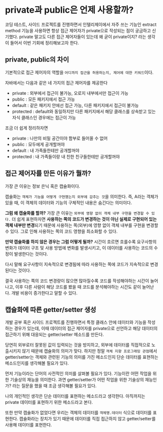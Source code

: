 # private과 public은 언제 사용할까?

코딩 테스트, 사이드 프로젝트를 진행하면서 인텔리제이에서 자주 쓰는 기능인 extract method 기능을 사용하면 항상 접근 제어자가 private으로 작성되는 점이 궁금하고 신기했다. private 말고도 다른 접근 제어자들이 있는데 왜 굳이 private이지? 라는 생각이 들어서 이번 기회에 정리해보고자 한다.


## private, public의 차이
기본적으로 접근 제어자의 역할을 `어디까지 접근을 허용하는지, 제어에 대한 키워드`이다.

자바에서는 다음과 같은 네 가지의 접근 제어자를 제공한다
- private : 외부에서 접근이 불가능, 오로지 내부에서만 접근이 가능
- public : 모든 패키지에서 접근 가능
- default : 같은 패키지 안에선 접근 가능, 다른 패키지에서 접근이 불가능
- protected : default와 동일하지만 다른 패키지에서 해당 클래스를 상속받고 있는 자식 클래스인 경우에는 접근이 가능

조금 더 쉽게 정리하자면
- private : 나만의 비밀 공간이야 함부로 들어올 수 없어
- public : 모두에게 공개할꺼야
- default : 내 가족들한테만 공개할꺼야
- protected : 내 가족들이랑 내 친한 친구들한테만 공개할꺼야


## 접근 제어자를 만든 이유가 뭘까?
가장 큰 이유는 정보 은닉 혹은 캡슐화이다.

캡슐화는 `객체가 기능을 어떻게 구현했는지 외부에 감추는 것`을 의미한다.
즉, A라는 객체가 있을 때, 이 객체의 데이터와 기능의 구체적인 내용은 숨긴다는 의미이다.

**그럼 왜 캡슐화를 할까?**
가장 큰 이유는 `외부에 영향 없이 객체 내부 구현을 변경할 수 있다.` 더 쉽게 표현하자면 **사용하는 쪽의 코드가 변경하는 것이 아닌 실제로 구현되어 있는 객체 내부만 변경**되기 때문에 사용하는 쪽(외부)에 영향 없이 객체 내부를 구현을 변경할 수 있다. 그로 인해 사용하는 쪽의 코드 영향을 최소화할 수 있다.

**만약 캡슐화를 하지 않은 경우는 그럼 어떻게 될까?**
시간이 흐르면 흐를수록 요구사항의 변화가 데이터 구조 및 사용 방법에 변화를 발생시키고, 이 데이터를 사용하는 코드의 수정이 발생한다는 것이다. 

다시 말해 요구사항이 지속적으로 변경됨에 따라 사용하는 쪽에 코드가 지속적으로 변경된다는 것이다. 

결국 사용하는 쪽의 코드 변경량이 많으면 많아질수록 코드를 작성해야하는 시간이 늘어나고, 이후 다른 사람이 해당 코드를 봤을 때 코드를 분석해야하는 시간도 같이 늘어난다. 개발 비용이 증가한다고 말할 수 있다.

## 캡슐화에 따른 getter/setter 생성
개발 공부 혹은 사이드 프로젝트를 진행하면서 특정 클래스 안에 데이터와 기능을 작성하는 경우가 있는데, 이때 데이터의 접근 제어자를 private으로 선언하고 해당 데이터의 접근하기 위해 대응되는 getter/setter 메소드를 만든다.

당연히 외부로터 잘못된 값이 입력되는 것을 방지하고, 외부에 데이터를 직접적으로 노출시키지 않기 때문에 캡슐화의 의미가 맞다. 하지만 정말 `객체 지향 프로그래밍 관점`에서 getter/setter는 객체와 관련된 기능의 의미를 가진 메소드인지 단순 데이터를 표현하는 메소드인지를 생각해볼 필요가 있다.

먼저 기능이라는 단어의 사전적인 의미를 살펴볼 필요가 있다.
기능이란 어떤 작업을 위한 기술상의 재능을 의미한다. 과연 getter/setter가 어떤 작업을 위한 기술상의 재능인가? 라는 질문을 했을 때 조금 생각해볼 필요가 있다.

나의 개인적인 생각은 단순 데이터를 표현하는 메소드라고 생각한다. 아직까지는 private 데이터를 표현하기 위한 메소드라고 본다.

또한 만약 캡슐화가 없었다면 우리는 객체의 데이터를 `객체명.데이터` 식으로 데이터를 표현한다. 캡슐화라는 장치가 있기 때문에 데이터를 직접 접근하지 않고 getter/setter를 사용해 데이터를 표현한다.